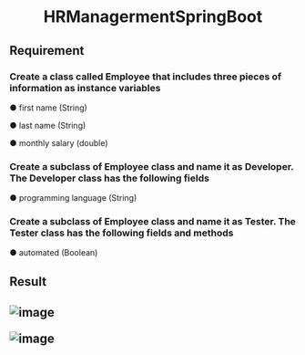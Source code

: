 <h1 align="center"> HRManagermentSpringBoot</h1>
<h2> Requirement</h2>

<h3> Create a class called Employee that includes three pieces of information as instance variables </h3>

● first name (String)

● last name (String)

● monthly salary (double)

<h3> Create a subclass of Employee class and name it as Developer. The Developer class has the following fields </h3>

● programming language (String)

<h3>Create a subclass of Employee class and name it as Tester. The Tester class has the following fields and methods </h3>

● automated (Boolean)

<h2> Result <h2>

![image](https://user-images.githubusercontent.com/79785621/211721701-f1c34866-c02e-4d97-91e3-de3985d8574e.png)

![image](https://user-images.githubusercontent.com/79785621/211722222-b0737807-9a65-42c9-8856-e9fdbf77f532.png)
